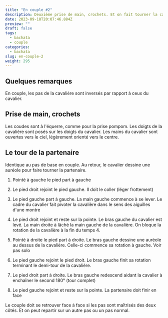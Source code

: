 ```yaml
---
title: "En couple #2"
description: Deuxième prise de main, crochets. Et on fait tourner la cavalière
date: 2023-09-18T20:07:46.884Z
preview: ""
draft: false
tags:
  - bachata
  - couple
categories:
  - bachata
slug: en-couple-2
weight: 295
---
```


## Quelques remarques

En couple, les pas de la cavalière sont inversés par rapport à ceux du cavalier. 

## Prise de main, crochets

Les coudes sont à l'équerre, comme pour la prise pompom. Les doigts de la cavalière sont posés sur les doigts du cavalier. Les mains du cavalier sont ouvertes vers le ciel, légèrement orienté vers le centre. 


## Le tour de la partenaire

Identique au pas de base en couple. Au retour, le cavalier dessine une auréole pour faire tourner la partenaire. 

1. Pointé à gauche le pied part à gauche
2. Le pied droit rejoint le pied gauche. Il doit le coller (léger frottement)
3. Le pied gauche part à gauche. La main gauche commence à se lever. Le cadre du cavalier fait pivoter la cavalière dans le sens des aiguilles d'une montre
4. Le pied droit rejoint et reste sur la pointe. Le bras gauche du cavalier est levé. La main droite à lâché la main gauche de la cavalière. On bloque la rotation de la cavalière à la fin du temps 4. 

5. Pointé à droite le pied part à droite. Le bras gauche dessine une auréole au dessus de la cavalière. Celle-ci commence sa rotation à gauche. Voir pas solo
6. Le pied gauche rejoint le pied droit. Le bras gauche finit sa rotation terminant le demi-tour de la cavalière.
7. Le pied droit part à droite. Le bras gauche redescend aidant la cavalier à enchaîner le second 180° (tour complet)
8. Le pied gauche rejoint et reste sur la pointe. La partenaire doit finir en face

Le couple doit se retrouver face à face si les pas sont maîtrisés des deux côtés. Et on peut repartir sur un autre pas ou un pas normal. 
